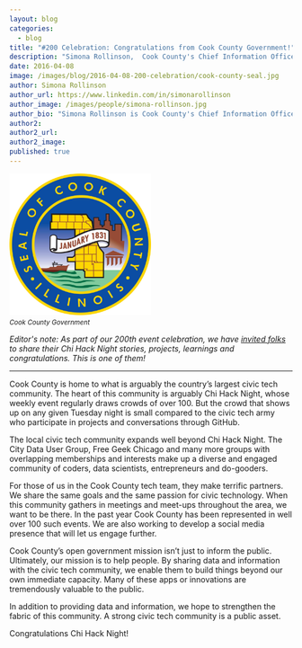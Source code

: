 ```yaml
---
layout: blog
categories: 
  - blog
title: "#200 Celebration: Congratulations from Cook County Government!"
description: "Simona Rollinson,  Cook County's Chief Information Officer, offers her congratulations to Chi Hack Night and the broader civic tech ecosystem in Cook County. In addition to providing data and information, she hopes to strengthen the fabric of this community. A strong civic tech community is a public asset."
date: 2016-04-08
image: /images/blog/2016-04-08-200-celebration/cook-county-seal.jpg
author: Simona Rollinson
author_url: https://www.linkedin.com/in/simonarollinson
author_image: /images/people/simona-rollinson.jpg
author_bio: "Simona Rollinson is Cook County's Chief Information Officer. She's in charge of the County Bureau of Technology, which is an office under Cook County Board President Toni Preckwinkle."
author2: 
author2_url: 
author2_image: 
published: true
---
```


<p class="text-center"><img src="/images/blog/2016-04-08-200-celebration/cook-county-seal.jpg" alt="Cook County Government" class="img-thumbnail" style='width: 50%;'/><br />

<small>
    <em>Cook County Government</em>
</small>
</p>

*Editor's note: As part of our 200th event celebration, we have [invited folks](/blog/2016/03/25/chi-hack-night-200-call-for-speakers-and-writers.html) to share their Chi Hack Night stories, projects, learnings and congratulations. This is one of them!*

---

Cook County is home to what is arguably the country’s largest civic tech community. The heart of this community is arguably Chi Hack Night, whose weekly event regularly draws crowds of over 100. But the crowd that shows up on any given Tuesday night is small compared to the civic tech army who participate in projects and conversations through GitHub.

The local civic tech community expands well beyond Chi Hack Night. The City Data User Group, Free Geek Chicago and many more groups with overlapping memberships and interests make up a diverse and engaged community of coders, data scientists, entrepreneurs and do-gooders.

For those of us in the Cook County tech team, they make terrific partners. We share the same goals and the same passion for civic technology. When this community gathers in meetings and meet-ups throughout the area, we want to be there. In the past year Cook County has been represented in well over 100 such events. We are also working to develop a social media presence that will let us engage further.

Cook County’s open government mission isn’t just to inform the public. Ultimately, our mission is to help people. By sharing data and information with the civic tech community, we enable them to build things beyond our own immediate capacity. Many of these apps or innovations are tremendously valuable to the public.

In addition to providing data and information, we hope to strengthen the fabric of this community. A strong civic tech community is a public asset.

Congratulations Chi Hack Night!